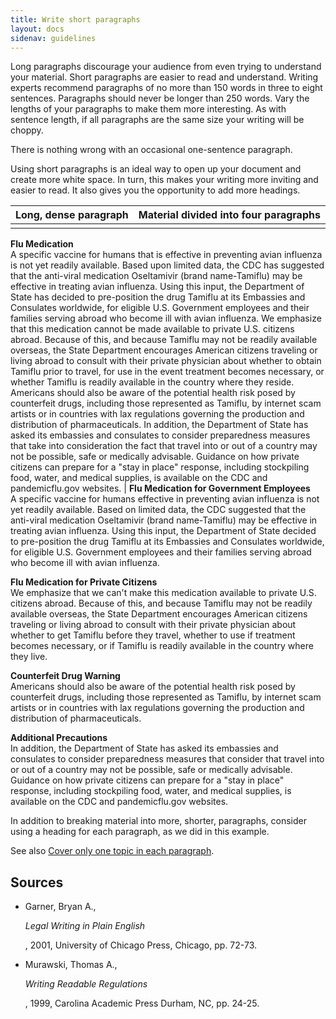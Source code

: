 ```yaml
---
title: Write short paragraphs
layout: docs
sidenav: guidelines
---
```


Long paragraphs discourage your audience from even trying to understand your material. Short paragraphs are easier to read and understand. Writing experts recommend paragraphs of no more than 150 words in three to eight sentences. Paragraphs should never be longer than 250 words. Vary the lengths of your paragraphs to make them more interesting. As with sentence length, if all paragraphs are the same size your writing will be choppy.

There is nothing wrong with an occasional one-sentence paragraph.

Using short paragraphs is an ideal way to open up your document and create more white space. In turn, this makes your writing more inviting and easier to read. It also gives you the opportunity to add more headings.

Long, dense paragraph | Material divided into four paragraphs
--------------------- | -------------------------------------
                      |

**Flu Medication**<br>
A specific vaccine for humans that is effective in preventing avian influenza is not yet readily available. Based upon limited data, the CDC has suggested that the anti-viral medication Oseltamivir (brand name-Tamiflu) may be effective in treating avian influenza. Using this input, the Department of State has decided to pre-position the drug Tamiflu at its Embassies and Consulates worldwide, for eligible U.S. Government employees and their families serving abroad who become ill with avian influenza. We emphasize that this medication cannot be made available to private U.S. citizens abroad. Because of this, and because Tamiflu may not be readily available overseas, the State Department encourages American citizens traveling or living abroad to consult with their private physician about whether to obtain Tamiflu prior to travel, for use in the event treatment becomes necessary, or whether Tamiflu is readily available in the country where they reside. Americans should also be aware of the potential health risk posed by counterfeit drugs, including those represented as Tamiflu, by internet scam artists or in countries with lax regulations governing the production and distribution of pharmaceuticals. In addition, the Department of State has asked its embassies and consulates to consider preparedness measures that take into consideration the fact that travel into or out of a country may not be possible, safe or medically advisable. Guidance on how private citizens can prepare for a "stay in place" response, including stockpiling food, water, and medical supplies, is available on the CDC and pandemicflu.gov websites. | **Flu Medication for Government Employees**<br>
A specific vaccine for humans effective in preventing avian influenza is not yet readily available. Based on limited data, the CDC suggested that the anti-viral medication Oseltamivir (brand name-Tamiflu) may be effective in treating avian influenza. Using this input, the Department of State decided to pre-position the drug Tamiflu at its Embassies and Consulates worldwide, for eligible U.S. Government employees and their families serving abroad who become ill with avian influenza.

**Flu Medication for Private Citizens**<br>
We emphasize that we can't make this medication available to private U.S. citizens abroad. Because of this, and because Tamiflu may not be readily available overseas, the State Department encourages American citizens traveling or living abroad to consult with their private physician about whether to get Tamiflu before they travel, whether to use if treatment becomes necessary, or if Tamiflu is readily available in the country where they live.

**Counterfeit Drug Warning**<br>
Americans should also be aware of the potential health risk posed by counterfeit drugs, including those represented as Tamiflu, by internet scam artists or in countries with lax regulations governing the production and distribution of pharmaceuticals.

**Additional Precautions**<br>
In addition, the Department of State has asked its embassies and consulates to consider preparedness measures that consider that travel into or out of a country may not be possible, safe or medically advisable. Guidance on how private citizens can prepare for a "stay in place" response, including stockpiling food, water, and medical supplies, is available on the CDC and pandemicflu.gov websites.

In addition to breaking material into more, shorter, paragraphs, consider using a heading for each paragraph, as we did in this example.

See also [Cover only one topic in each paragraph](write1Issue.cfm).

## Sources

- Garner, Bryan A.,

  <cite>Legal Writing in Plain English</cite>

  , 2001, University of Chicago Press, Chicago, pp. 72-73.

- Murawski, Thomas A.,

  <cite>Writing Readable Regulations</cite>

  , 1999, Carolina Academic Press Durham, NC, pp. 24-25.
